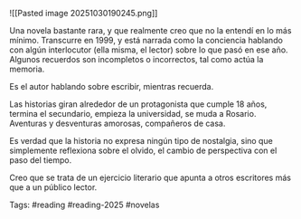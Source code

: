 ![[Pasted image 20251030190245.png]]

Una novela bastante rara, y que realmente creo que no la entendí en lo más mínimo. Transcurre en 1999, y está narrada como la conciencia hablando con algún interlocutor (ella misma, el lector) sobre lo que pasó en ese año. Algunos recuerdos son incompletos o incorrectos, tal como actúa la memoria. 

Es el autor hablando sobre escribir, mientras recuerda. 

Las historias giran alrededor de un protagonista que cumple 18 años, termina el secundario, empieza la universidad, se muda a Rosario. Aventuras y desventuras amorosas, compañeros de casa. 

Es verdad que la historia no expresa ningún tipo de nostalgia, sino que simplemente reflexiona sobre el olvido, el cambio de perspectiva con el paso del tiempo. 

Creo que se trata de un ejercicio literario que apunta a otros escritores más que a un público lector. 

Tags: #reading #reading-2025 #novelas 